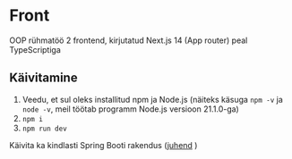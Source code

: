 # Front

OOP rühmatöö 2 frontend, kirjutatud Next.js 14 (App router) peal TypeScriptiga

## Käivitamine

1. Veedu, et sul oleks installitud npm ja Node.js (näiteks käsuga `npm -v` ja `node -v`, meil töötab programm Node.js versioon 21.1.0-ga)
2. `npm i`
3. `npm run dev`

Käivita ka kindlasti Spring Booti rakendus ([juhend](../SpringBoot/README.md) )